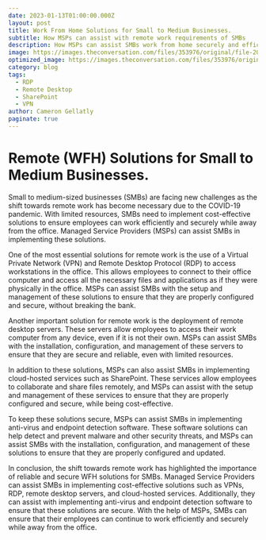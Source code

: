 ```yaml
---
date: 2023-01-13T01:00:00.000Z
layout: post
title: Work From Home Solutions for Small to Medium Businesses.
subtitle: How MSPs can assist with remote work requirements of SMBs
description: How MSPs can assist SMBs work from home securely and efficiently.
image: https://images.theconversation.com/files/353976/original/file-20200821-22-1wc5pqv.jpg?ixlib=rb-1.1.0&rect=0%2C215%2C5760%2C3612&q=20&auto=format&w=320&fit=clip&dpr=2&usm=12&cs=strip
optimized_image: https://images.theconversation.com/files/353976/original/file-20200821-22-1wc5pqv.jpg?ixlib=rb-1.1.0&rect=0%2C215%2C5760%2C3612&q=20&auto=format&w=320&fit=clip&dpr=2&usm=12&cs=strip
category: blog
tags:
  - RDP
  - Remote Desktop
  - SharePoint
  - VPN
author: Cameron Gellatly
paginate: true
---
```


# Remote (WFH) Solutions for Small to Medium Businesses.

Small to medium-sized businesses (SMBs) are facing new challenges as the shift towards remote work has become necessary due to the COVID-19 pandemic. With limited resources, SMBs need to implement cost-effective solutions to ensure employees can work efficiently and securely while away from the office. Managed Service Providers (MSPs) can assist SMBs in implementing these solutions.

One of the most essential solutions for remote work is the use of a Virtual Private Network (VPN) and Remote Desktop Protocol (RDP) to access workstations in the office. This allows employees to connect to their office computer and access all the necessary files and applications as if they were physically in the office. MSPs can assist SMBs with the setup and management of these solutions to ensure that they are properly configured and secure, without breaking the bank.

Another important solution for remote work is the deployment of remote desktop servers. These servers allow employees to access their work computer from any device, even if it is not their own. MSPs can assist SMBs with the installation, configuration, and management of these servers to ensure that they are secure and reliable, even with limited resources.

In addition to these solutions, MSPs can also assist SMBs in implementing cloud-hosted services such as SharePoint. These services allow employees to collaborate and share files remotely, and MSPs can assist with the setup and management of these services to ensure that they are properly configured and secure, while being cost-effective.

To keep these solutions secure, MSPs can assist SMBs in implementing anti-virus and endpoint detection software. These software solutions can help detect and prevent malware and other security threats, and MSPs can assist SMBs with the installation, configuration, and management of these solutions to ensure that they are properly configured and updated.

In conclusion, the shift towards remote work has highlighted the importance of reliable and secure WFH solutions for SMBs. Managed Service Providers can assist SMBs in implementing cost-effective solutions such as VPNs, RDP, remote desktop servers, and cloud-hosted services. Additionally, they can assist with implementing anti-virus and endpoint detection software to ensure that these solutions are secure. With the help of MSPs, SMBs can ensure that their employees can continue to work efficiently and securely while away from the office.